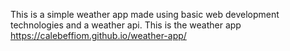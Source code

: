 This is a simple weather app made using basic web development technologies and a weather api. This is the weather app https://calebeffiom.github.io/weather-app/
